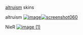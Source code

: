 [altruism](https://osu.ppy.sh/users/29371923) skins

altruism
[![image](https://github.com/user-attachments/assets/9e45c7d5-6e79-43f2-a90c-a0d33e46fefc)![screenshot060](https://github.com/user-attachments/assets/f7960ef7-49af-42cc-8fd5-2c96cba81485)](https://altruism.s-ul.eu/cAcmTl7X)

NieR
[![image (1)](https://github.com/user-attachments/assets/9010e369-e239-42d1-a584-58dea9966b06)](https://altruism.s-ul.eu/hRShofHK)
